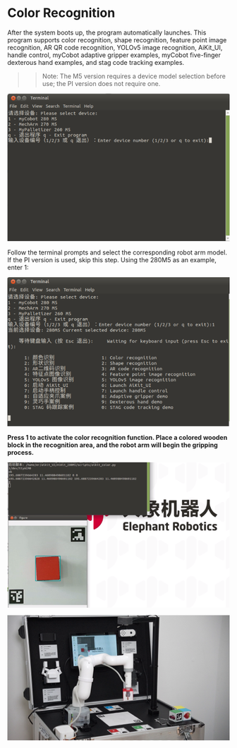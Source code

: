 # Color Recognition

After the system boots up, the program automatically launches. This program supports color recognition, shape recognition, feature point image recognition, AR QR code recognition, YOLOv5 image recognition, AiKit_UI, handle control, myCobot adaptive gripper examples, myCobot five-finger dexterous hand examples, and stag code tracking examples.

>>Note: The M5 version requires a device model selection before use; the PI version does not require one.

![](../resources/5-BasicAlgorithmFunction/5.1-1.png)

Follow the terminal prompts and select the corresponding robot arm model. If the PI version is used, skip this step. Using the 280M5 as an example, enter 1:

![](../resources/5-BasicAlgorithmFunction/5.1-2.png)

**Press 1 to activate the color recognition function. Place a colored wooden block in the recognition area, and the robot arm will begin the gripping process.**

![](../resources/5-BasicAlgorithmFunction/5.1-3.png)

![](../resources/5-BasicAlgorithmFunction/5.1-4.png)